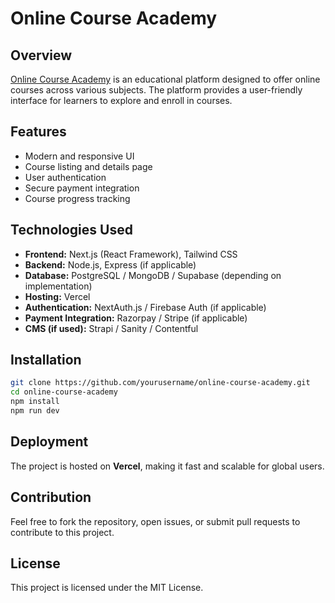 # Online Course Academy

## Overview
[Online Course Academy](https://onlinecourseacademy.vercel.app) is an educational platform designed to offer online courses across various subjects. The platform provides a user-friendly interface for learners to explore and enroll in courses.

## Features
- Modern and responsive UI
- Course listing and details page
- User authentication
- Secure payment integration
- Course progress tracking

## Technologies Used
- **Frontend:** Next.js (React Framework), Tailwind CSS
- **Backend:** Node.js, Express (if applicable)
- **Database:** PostgreSQL / MongoDB / Supabase (depending on implementation)
- **Hosting:** Vercel
- **Authentication:** NextAuth.js / Firebase Auth (if applicable)
- **Payment Integration:** Razorpay / Stripe (if applicable)
- **CMS (if used):** Strapi / Sanity / Contentful

## Installation
```bash
git clone https://github.com/yourusername/online-course-academy.git
cd online-course-academy
npm install
npm run dev
```

## Deployment
The project is hosted on **Vercel**, making it fast and scalable for global users.

## Contribution
Feel free to fork the repository, open issues, or submit pull requests to contribute to this project.

## License
This project is licensed under the MIT License.
